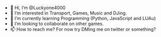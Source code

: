 - 👋 Hi, I’m @Luckyone4000
- 👀 I’m interested in Transport, Games, Music and DJing.
- 🌱 I’m currently learning Programming (Python, JavaScript and LUAu)
- 💞️ I’m looking to collaborate on other games.
- 📫 How to reach me? For now try DMing me on twitter or something?

<!---
Luckyone4000/Luckyone4000 is a ✨ special ✨ repository because its `README.md` (this file) appears on your GitHub profile.
You can click the Preview link to take a look at your changes.
--->
